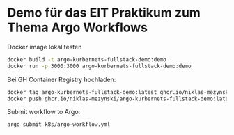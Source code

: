 # Demo für das EIT Praktikum zum Thema Argo Workflows

Docker image lokal testen

```bash
docker build -t argo-kurbernets-fullstack-demo:demo .
docker run -p 3000:3000 argo-kurbernets-fullstack-demo:demo
```

Bei GH Container Registry hochladen:

```bash
docker tag argo-kurbernets-fullstack-demo:latest ghcr.io/niklas-mezynski/argo-kurbernets-fullstack-demo:latest
docker push ghcr.io/niklas-mezynski/argo-kurbernets-fullstack-demo:latest
```

Submit workflow to Argo:

```bash
argo submit k8s/argo-workflow.yml
```
